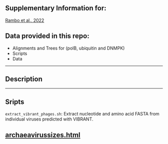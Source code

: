 

## Supplementary Information for:

[Rambo et al., 2022](https://www.researchsquare.com/article/rs-960995/v1)

##  Data provided in this repo: 

- Alignments and Trees for (polB, ubiquitin and DNMPK) 
- Scripts 
- Data 

---

## Description

---
## Sripts

`extract_vibrant_phages.sh`:  Extract nucleotide and amino acid FASTA from individual viruses predicted with VIBRANT.

[archaeavirussizes.html](https://bakermicrolab.github.io/asgardviruses/archaeavirussizes.html) 
---



